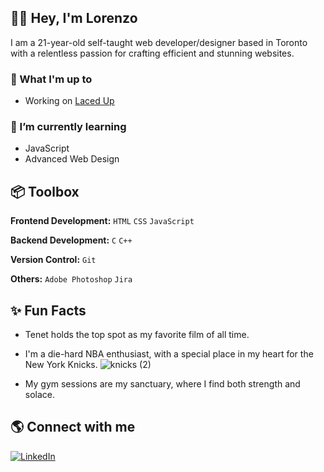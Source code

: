 ## 👋🏼 Hey, I'm Lorenzo 

I am a 21-year-old self-taught web developer/designer based in Toronto with a relentless passion for crafting efficient and stunning websites.<br>

### 🚀 What I'm up to<br>

- Working on [Laced Up](https://github.com/ljtommasi/laced-up)<br>

### 🌱 I’m currently learning<br>

- JavaScript<br>
- Advanced Web Design<br>

## 📦 Toolbox

**Frontend Development:** `HTML` `CSS` `JavaScript`

**Backend Development:** `C` `C++`

**Version Control:** `Git`

**Others:** `Adobe Photoshop` `Jira`

## ✨ Fun Facts 

- Tenet holds the top spot as my favorite film of all time.
- I'm a die-hard NBA enthusiast, with a special place in my heart for the New York Knicks.     ![knicks (2)](https://github.com/ljtommasi/ljtommasi/assets/107135460/0e18fccd-7f52-41df-a0d6-72105a5acdb7)


- My gym sessions are my sanctuary, where I find both strength and solace.
 
## 🌎 Connect with me
[![LinkedIn](https://img.shields.io/badge/LinkedIn-%230077B5.svg?logo=linkedin&logoColor=white)](https://linkedin.com/in/lorenzo-tommasi-747a91285/) 

